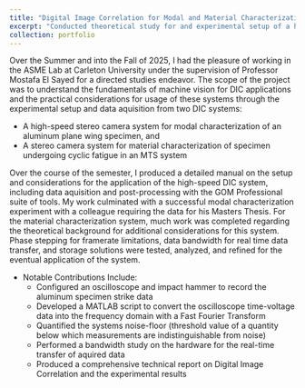 ```yaml
---
title: "Digital Image Correlation for Modal and Material Characterization"
excerpt: "Conducted theoretical study for and experimental setup of a high-speed Digital Image Correlation (DIC) system and a low-speed material characterization DIC system in the Aerospace Structures and Material Characterization (ASME) Laboratory at Carleton University <br/><img src='/images/3.2Setup.jpg'>"
collection: portfolio
---
```


Over the Summer and into the Fall of 2025, I had the pleasure of working in the ASME Lab at Carleton University under the supervision of Professor Mostafa El Sayed for a directed studies endeavor. The scope of the project was to understand the fundamentals of machine vision for DIC applications and the practical considerations for usage of these systems through the experimental setup and data aquisition from two DIC systems: 
* A high-speed stereo camera system for modal characterization of an aluminum plane wing specimen, and
* A stereo camera system for material characterization of specimen undergoing cyclic fatigue in an MTS system

Over the course of the semester, I produced a detailed manual on the setup and considerations for the application of the high-speed DIC system, including data aquisition and post-processing with the GOM Professional suite of tools. My work culminated with a successful modal characterization experiment with a colleague requiring the data for his Masters Thesis.
For the material characterization system, much work was completed regarding the theoretical background for additional considerations for this system. Phase stepping for framerate limitations, data bandwidth for real time data transfer, and storage solutions were tested, analyzed, and refined for the eventual application of the system.

* Notable Contributions Include:
    * Configured an oscilloscope and impact hammer to record the aluminum specimen strike data
    * Developed a MATLAB script to convert the oscilloscope time-voltage data into the frequency domain with a Fast Fourier Transform
    * Quantified the systems noise-floor (threshold value of a quantity below which measurements are indistinguishable from noise)
    * Performed a bandwidth study on the hardware for the real-time transfer of aquired data 
    * Produced a comprehensive technical report on Digital Image Correlation and the experimental results
